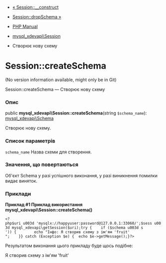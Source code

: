 - [« Session::\_\_construct](mysql-xdevapi-session.construct.md)
- [Session::dropSchema »](mysql-xdevapi-session.dropschema.md)

- [PHP Manual](index.md)
- [mysql_xdevapi\Session](class.mysql-xdevapi-session.md)
- Створює нову схему

# Session::createSchema

(No version information available, might only be in Git)

Session::createSchema — Створює нову схему

### Опис

public **mysql_xdevapi\Session::createSchema**(string `$schema_name`):
[mysql_xdevapi\Schema](class.mysql-xdevapi-schema.md)

Створює нову схему.

### Список параметрів

`schema_name`
Назва схеми для створення.

### Значення, що повертаються

Об'єкт Schema у разі успішного виконання, у разі виникнення
помилки видає виняток.

### Приклади

**Приклад #1 Приклад використання
**mysql_xdevapi\Session::createSchema()****

` <?php$uri u003d 'mysqlx://happyuser:password@127.0.0.1:33060/';$sess u003d mysql_xdevapi\getSession($uri);try {    if ($schema u003d s ')) {        echo "Інфо: Я створив схему з ім'ям 'fruit'
";    }} catch (Exception $e) {  echo $e->getMessage();}?> `

Результатом виконання цього прикладу буде щось подібне:

Я створив схему з ім'ям 'fruit'
